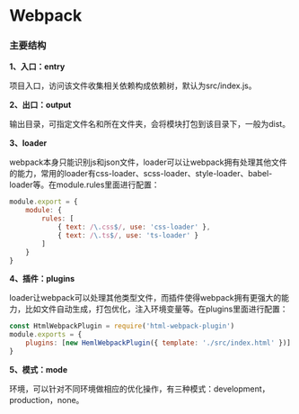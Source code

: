 # Webpack

### 主要结构

**1、入口：entry**

项目入口，访问该文件收集相关依赖构成依赖树，默认为src/index.js。

**2、出口：output**

输出目录，可指定文件名和所在文件夹，会将模块打包到该目录下，一般为dist。

**3、loader**

webpack本身只能识别js和json文件，loader可以让webpack拥有处理其他文件的能力，常用的loader有css-loader、scss-loader、style-loader、babel-loader等。在module.rules里面进行配置：

```js
module.export = {
    module: {
        rules: [
            { text: /\.css$/, use: 'css-loader' },
            { text: /\.ts$/, use: 'ts-loader' }
        ]
    }
}
```

**4、插件：plugins**

loader让webpack可以处理其他类型文件，而插件使得webpack拥有更强大的能力，比如文件自动生成，打包优化，注入环境变量等。在plugins里面进行配置：

```js
const HtmlWebpackPlugin = require('html-webpack-plugin')
module.exports = {
    plugins: [new HemlWebpackPlugin({ template: './src/index.html' })]
}
```

**5、模式：mode**

环境，可以针对不同环境做相应的优化操作，有三种模式：development，production，none。